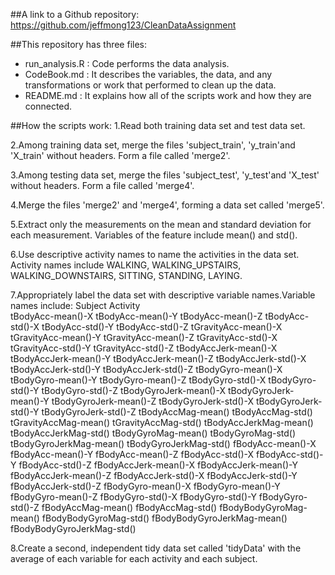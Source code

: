 ##A link to a Github repository:
https://github.com/jeffmong123/CleanDataAssignment

##This repository has three files:
- run_analysis.R : Code performs the data analysis.
- CodeBook.md : It describes the variables, the data, and any transformations or work that performed to clean up the data. 
- README.md : It explains how all of the scripts work and how they are connected.

##How the scripts work: 
1.Read both training data set and test data set.

2.Among training data set, merge the files 'subject_train', 'y_train'and 'X_train' without headers. Form a file called 'merge2'.

3.Among testing data set, merge the files 'subject_test', 'y_test'and 'X_test' without headers. Form a file called 'merge4'. 

4.Merge the files 'merge2' and 'merge4', forming a data set called 'merge5'.

5.Extract only the measurements on the mean and standard deviation for each measurement. Variables of the feature include mean() and std().

6.Use descriptive activity names to name the activities in the data set. Activity names include WALKING, WALKING_UPSTAIRS, WALKING_DOWNSTAIRS, SITTING, STANDING, LAYING.

7.Appropriately label the data set with descriptive variable names.Variable names include:
Subject
Activity  
tBodyAcc-mean()-X
tBodyAcc-mean()-Y
tBodyAcc-mean()-Z
tBodyAcc-std()-X
tBodyAcc-std()-Y
tBodyAcc-std()-Z
tGravityAcc-mean()-X
tGravityAcc-mean()-Y
tGravityAcc-mean()-Z
tGravityAcc-std()-X
tGravityAcc-std()-Y
tGravityAcc-std()-Z
tBodyAccJerk-mean()-X
tBodyAccJerk-mean()-Y
tBodyAccJerk-mean()-Z
tBodyAccJerk-std()-X
tBodyAccJerk-std()-Y
tBodyAccJerk-std()-Z
tBodyGyro-mean()-X
tBodyGyro-mean()-Y
tBodyGyro-mean()-Z
tBodyGyro-std()-X
tBodyGyro-std()-Y
tBodyGyro-std()-Z
tBodyGyroJerk-mean()-X
tBodyGyroJerk-mean()-Y
tBodyGyroJerk-mean()-Z
tBodyGyroJerk-std()-X
tBodyGyroJerk-std()-Y
tBodyGyroJerk-std()-Z
tBodyAccMag-mean()
tBodyAccMag-std()
tGravityAccMag-mean()
tGravityAccMag-std()
tBodyAccJerkMag-mean()
tBodyAccJerkMag-std()
tBodyGyroMag-mean()
tBodyGyroMag-std()
tBodyGyroJerkMag-mean()
tBodyGyroJerkMag-std()
fBodyAcc-mean()-X
fBodyAcc-mean()-Y
fBodyAcc-mean()-Z
fBodyAcc-std()-X
fBodyAcc-std()-Y
fBodyAcc-std()-Z
fBodyAccJerk-mean()-X
fBodyAccJerk-mean()-Y
fBodyAccJerk-mean()-Z
fBodyAccJerk-std()-X
fBodyAccJerk-std()-Y
fBodyAccJerk-std()-Z
fBodyGyro-mean()-X
fBodyGyro-mean()-Y
fBodyGyro-mean()-Z
fBodyGyro-std()-X
fBodyGyro-std()-Y
fBodyGyro-std()-Z
fBodyAccMag-mean()
fBodyAccMag-std()
fBodyBodyGyroMag-mean()
fBodyBodyGyroMag-std()
fBodyBodyGyroJerkMag-mean()
fBodyBodyGyroJerkMag-std()

8.Create a second, independent tidy data set called 'tidyData' with the average of each variable for each activity and each subject.
